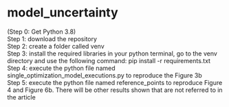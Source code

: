 # model_uncertainty
(Step 0: Get Python 3.8) <br />
Step 1: download the repository <br />
Step 2: create a folder called venv <br />
Step 3: install the required libraries in your python terminal, go to the venv directory and use the following command: pip install -r requirements.txt <br />
Step 4: execute the python file named single_optimization_model_executions.py to reproduce the Figure 3b <br />
Step 5: execute the python file named reference_points to reproduce Figure 4 and Figure 6b. There will be other results shown that are not referred to in the article <br />
